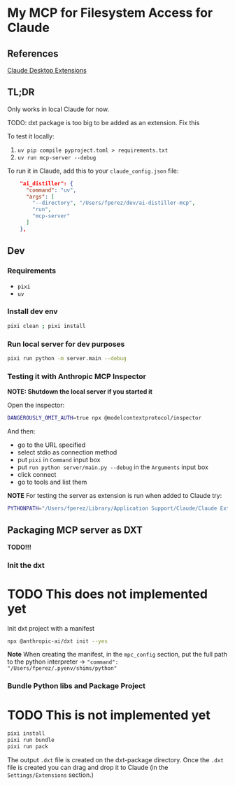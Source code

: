 # My MCP for Filesystem Access for Claude

## References

[Claude Desktop Extensions](https://www.anthropic.com/engineering/desktop-extensions)

## TL;DR

Only works in local Claude for now.

TODO: dxt package is too big to be added as an extension. Fix this

To test it locally:

1. `uv pip compile pyproject.toml > requirements.txt`
2. `uv run mcp-server --debug`

To run it in Claude, add this to your `claude_config.json` file:

```json
    "ai_distiller": {
      "command": "uv",
      "args": [
        "--directory", "/Users/fperez/dev/ai-distiller-mcp",
        "run",
        "mcp-server"
      ]
    },
```

## Dev

### Requirements

- `pixi`
- `uv`

### Install dev env

```sh
pixi clean ; pixi install
```

### Run local server for dev purposes

```sh
pixi run python -m server.main --debug
```

### Testing it with Anthropic MCP Inspector

**NOTE: Shutdown the local server if you started it**

Open the inspector:

```sh
DANGEROUSLY_OMIT_AUTH=true npx @modelcontextprotocol/inspector
```

And then:

- go to the URL specified
- select stdio as connection method
- put `pixi` in `Command` input box
- put `run python server/main.py --debug` in the `Arguments` input box
- click connect
- go to tools and list them


**NOTE** For testing the server as extension is run when added to Claude try:

```sh
PYTHONPATH="/Users/fperez/Library/Application Support/Claude/Claude Extensions/local.dxt.francisco-perez-sorrosal.ai-distiler-mcp/server/lib" python /Users/fperez/Library/Application\ Support/Claude/Claude\ Extensions/local.dxt.francisco-perez-sorrosal.ai-distiler-mcp/server/main.py --debug
```

## Packaging MCP server as DXT

**TODO!!!**

### Init the dxt

# TODO This does not implemented yet

Init dxt project with a manifest

```sh
npx @anthropic-ai/dxt init --yes
```

**Note** When creating the manifest, in the `mpc_config` section, put the full path to the python interpreter ->  `"command": "/Users/fperez/.pyenv/shims/python"`

### Bundle Python libs and Package Project

# TODO This is not implemented yet
```sh
pixi install
pixi run bundle
pixi run pack
```

The output `.dxt` file is created on the dxt-package directory. Once the `.dxt` file is created you can drag and drop it to Claude (in the `Settings/Extensions` section.)
